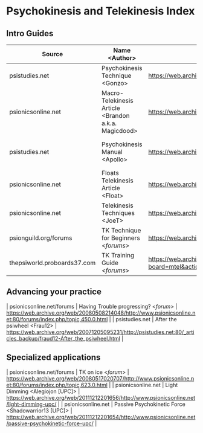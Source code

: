 # Psychokinesis and Telekinesis Index

## Intro Guides
| Source | Name \<Author> | Link | Notes |
| ------ | ---- | ---- | ----- |
| psistudies.net | Psychokinesis Technique \<Gonzo> | https://web.archive.org/web/20071223145454/http://psistudies.net:80/_articles_backup/psychokinesis.html |
| psionicsonline.net | Macro-Telekinesis Article \<Brandon a.k.a. Magicdood> | https://web.archive.org/web/20080313095033/http://www.psionicsonline.net/macropsychokinesis | 
| psistudies.net | Psychokinesis Manual \<Apollo> | https://web.archive.org/web/20071204214140/http://psistudies.net:80/_articles_backup/psychokinesisManual_Apollo.html | Combines useful and useless. | 
| psionicsonline.net | Floats Telekinesis Article \<Float> | https://web.archive.org/web/20111212201651/http://www.psionicsonline.net/floats-telekinesis-article/
| psionicsonline.net | Telekinesis Techniques \<JoeT> | https://web.archive.org/web/20111212201650/http://www.psionicsonline.net/telekinesis-techniques/ | 
| psionguild.org/forums | TK Technique for Beginners \<_forums_> | https://web.archive.org/web/20140223011236/http://psionguild.org:80/forums/archive/index.php/t-7329.html | 
| thepsiworld.proboards37.com | TK Training Guide \<_forums_> | https://web.archive.org/web/20061021054855/http://thepsiworld.proboards37.com:80/index.cgi?board=mtel&action=display&thread=1158451655 | 

## Advancing your practice
| psionicsonline.net/forums | Having Trouble progressing? \<_forum_> | https://web.archive.org/web/20080508214048/http://www.psionicsonline.net:80/forums/index.php/topic,450.0.html |
| psistudies.net | After the psiwheel \<Frau12> | https://web.archive.org/web/20071205095231/http://psistudies.net:80/_articles_backup/fraud12-After_the_psiwheel.html | 


## Specialized applications
| psionicsonline.net/forums | TK on ice \<_forum_> | https://web.archive.org/web/20080517020707/http://www.psionicsonline.net:80/forums/index.php/topic,623.0.html |
| psionicsonline.net | Light Dimming \<Alegiojon \[UPC]> | https://web.archive.org/web/20111212201656/http://www.psionicsonline.net/light-dimming-upc/ | 
| psionicsonline.net | Passive Psychokinetic Force \<Shadowarrior13 \[UPC]> | https://web.archive.org/web/20111212201654/http://www.psionicsonline.net/passive-psychokinetic-force-upc/ | 
